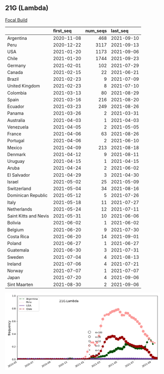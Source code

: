 

## 21G (Lambda)
[Focal Build](https://nextstrain.org/groups/neherlab/ncov/21G.Lambda)

|                       | first_seq   |   num_seqs | last_seq   |
|:----------------------|:------------|-----------:|:-----------|
| Argentina             | 2020-11-08  |        468 | 2021-09-10 |
| Peru                  | 2020-12-22  |       3117 | 2021-09-13 |
| USA                   | 2021-01-20  |       1173 | 2021-09-06 |
| Chile                 | 2021-01-20  |       1744 | 2021-09-23 |
| Germany               | 2021-02-01  |        102 | 2021-07-29 |
| Canada                | 2021-02-15  |         22 | 2021-06-21 |
| Brazil                | 2021-02-23  |          9 | 2021-07-09 |
| United Kingdom        | 2021-02-23  |          8 | 2021-07-10 |
| Colombia              | 2021-03-13  |         80 | 2021-08-29 |
| Spain                 | 2021-03-16  |        216 | 2021-08-20 |
| Ecuador               | 2021-03-23  |        249 | 2021-08-26 |
| Panama                | 2021-03-26  |          2 | 2021-03-31 |
| Australia             | 2021-04-03  |          1 | 2021-04-03 |
| Venezuela             | 2021-04-05  |          2 | 2021-05-05 |
| France                | 2021-04-06  |         63 | 2021-08-26 |
| Portugal              | 2021-04-06  |          2 | 2021-06-10 |
| Mexico                | 2021-04-09  |        213 | 2021-08-18 |
| Denmark               | 2021-04-12  |          9 | 2021-08-11 |
| Uruguay               | 2021-04-15  |          1 | 2021-04-15 |
| Aruba                 | 2021-04-24  |          2 | 2021-06-02 |
| El Salvador           | 2021-04-29  |          3 | 2021-04-30 |
| Israel                | 2021-05-02  |         25 | 2021-05-09 |
| Switzerland           | 2021-05-04  |         34 | 2021-08-16 |
| Dominican Republic    | 2021-05-12  |          5 | 2021-07-26 |
| Italy                 | 2021-05-18  |         11 | 2021-07-27 |
| Netherlands           | 2021-05-24  |         12 | 2021-07-11 |
| Saint Kitts and Nevis | 2021-05-31  |         10 | 2021-06-06 |
| Bolivia               | 2021-06-02  |          1 | 2021-06-02 |
| Belgium               | 2021-06-20  |          9 | 2021-07-30 |
| Costa Rica            | 2021-06-20  |         14 | 2021-09-01 |
| Poland                | 2021-06-27  |          1 | 2021-06-27 |
| Guatemala             | 2021-06-30  |          3 | 2021-07-31 |
| Sweden                | 2021-07-04  |          4 | 2021-08-13 |
| Ireland               | 2021-07-06  |          4 | 2021-07-21 |
| Norway                | 2021-07-07  |          1 | 2021-07-07 |
| Japan                 | 2021-07-20  |          4 | 2021-09-06 |
| Sint Maarten          | 2021-08-30  |          2 | 2021-09-06 |

![Overall trends 21G.Lambda](/overall_trends_figures/overall_trends_21G.Lambda.png)